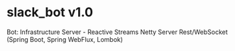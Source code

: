 # slack_bot v1.0
Bot: Infrastructure Server - Reactive Streams Netty Server Rest/WebSocket (Spring Boot, Spring WebFlux, Lombok)


